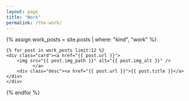 ```yaml
---
layout: page
title: "Work"
permalink: /the-work/
---
```


<div class="resp-gallery">
 {% assign work_posts = site.posts | where: "kind", "work" %}

    {% for post in work_posts limit:12 %}
    <div class="card"><a href="{{ post.url }}">
        <img src="{{ post.img_path }}" alt="{{ post.img_alt }}" />
              </a>
        <div class="desc"><a href="{{ post.url }}">{{ post.title }}</a></div>
    </div>
  {% endfor %}
</div> 